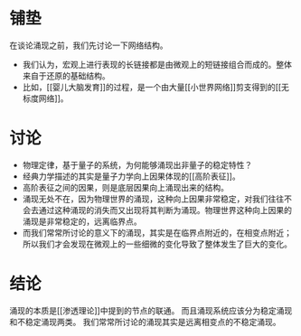 # 铺垫

在谈论涌现之前，我们先讨论一下网络结构。
- 我们认为，宏观上进行表现的长链接都是由微观上的短链接组合而成的。整体来自于还原的基础结构。
- 比如，[[婴儿大脑发育]]的过程，是一个由大量[[小世界网络]]剪支得到的[[无标度网络]]。

# 讨论

- 物理定律，基于量子的系统，为何能够涌现出非量子的稳定特性？
- 经典力学描述的其实是量子力学向上因果体现的[[高阶表征]]。
- 高阶表征之间的因果，则是底层因果向上涌现出来的结构。
- 涌现无处不在，因为物理世界的涌现，这种向上因果非常稳定，对我们往往不会去通过这种涌现的消失而又出现将其判断为涌现。物理世界这种向上因果的涌现是非常稳定的，远离临界点。
- 而我们常常所讨论的意义下的涌现，其实是在临界点附近的，在相变点附近；所以我们才会发现在微观上的一些细微的变化导致了整体发生了巨大的变化。
# 结论

涌现的本质是[[渗透理论]]中提到的节点的联通。
而且涌现系统应该分为稳定涌现和不稳定涌现两类。
我们常常所讨论的涌现其实是远离相变点的不稳定涌现。